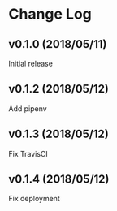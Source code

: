 # Change Log
## v0.1.0 (2018/05/11)
Initial release

## v0.1.2 (2018/05/12)
Add pipenv

## v0.1.3 (2018/05/12)
Fix TravisCI

## v0.1.4 (2018/05/12)
Fix deployment

